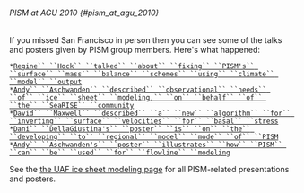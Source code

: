 ###### PISM at AGU 2010 {#pism_at_agu_2010}

If you missed San Francisco in person then you can see some of the talks
and posters given by PISM group members. Here\'s what happened:

` * `[`Regine`` ``Hock`` ``talked`` ``about`` ``fixing`` ``PISM's`` ``surface`` ``mass`` ``balance`` ``schemes`` ``using`` ``climate`` ``model`` ``output`](http://www2.gi.alaska.edu/snowice/glaciers/iceflow/AGU2010_PISM_Greenland_regine.pdf)\
` * `[`Andy`` ``Aschwanden`` ``described`` ``observational`` ``needs`` ``of`` ``ice`` ``sheet`` ``modeling,`` ``on`` ``behalf`` ``of`` ``the`` ``SeaRISE`` ``community`](http://www2.gi.alaska.edu/snowice/glaciers/iceflow/cresis-searise.pdf)\
` * `[`David`` ``Maxwell`` ``described`` ``a`` ``new`` ``algorithm`` ``for`` ``inverting`` ``surface`` ``velocities`` ``for`` ``basal`` ``stress`](http://www2.gi.alaska.edu/snowice/glaciers/iceflow/Maxwell_AGU2010.zip)\
` * `[`Dani`` ``DellaGiustina's`` ``poster`` ``is`` ``on`` ``the`` ``developing`` ``to`` ``regional`` ``model`` ``mode`` ``of`` ``PISM`](http://www2.gi.alaska.edu/snowice/glaciers/iceflow/AGU2010_dani.pdf)\
` * `[`Andy`` ``Aschwanden's`` ``poster`` ``illustrates`` ``how`` ``PISM`` ``can`` ``be`` ``used`` ``for`` ``flowline`` ``modeling`](http://www2.gi.alaska.edu/snowice/glaciers/iceflow/AGU2010_andy_poster_flowline.pdf)

See the [the UAF ice sheet modeling
page](http://www2.gi.alaska.edu/snowice/glaciers/iceflow/#posters)
for all PISM-related presentations and posters.
